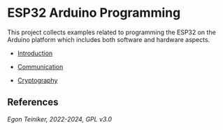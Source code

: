 # ESP32 Arduino Programming

This project collects examples related to programming the ESP32 on the Arduino platform which
includes both software and hardware aspects.

* [Introduction](introduction/)

* [Communication](communication/)
  
* [Cryptography](cryptography/)



## References

*Egon Teiniker, 2022-2024, GPL v3.0* 
